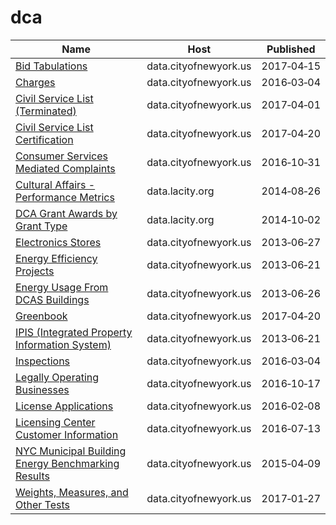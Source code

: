 # dca

Name | Host | Published
---- | ---- | ---------
[Bid Tabulations](../datasets/9k82-ys7w.md) | data.cityofnewyork.us | 2017&#x2011;04&#x2011;15
[Charges](../datasets/5fn4-dr26.md) | data.cityofnewyork.us | 2016&#x2011;03&#x2011;04
[Civil Service List (Terminated)](../datasets/qu8g-sxqf.md) | data.cityofnewyork.us | 2017&#x2011;04&#x2011;01
[Civil Service List Certification](../datasets/a9md-ynri.md) | data.cityofnewyork.us | 2017&#x2011;04&#x2011;20
[Consumer Services Mediated Complaints](../datasets/nre2-6m2s.md) | data.cityofnewyork.us | 2016&#x2011;10&#x2011;31
[Cultural Affairs - Performance Metrics](../datasets/e3gp-gx53.md) | data.lacity.org | 2014&#x2011;08&#x2011;26
[DCA Grant Awards by Grant Type](../datasets/75mm-gccg.md) | data.lacity.org | 2014&#x2011;10&#x2011;02
[Electronics Stores](../datasets/xszr-btpb.md) | data.cityofnewyork.us | 2013&#x2011;06&#x2011;27
[Energy Efficiency Projects](../datasets/h3qk-ybvt.md) | data.cityofnewyork.us | 2013&#x2011;06&#x2011;21
[Energy Usage From DCAS Buildings](../datasets/pwva-zn2w.md) | data.cityofnewyork.us | 2013&#x2011;06&#x2011;26
[Greenbook](../datasets/mdcw-n682.md) | data.cityofnewyork.us | 2017&#x2011;04&#x2011;20
[IPIS (Integrated Property Information System)](../datasets/n5mv-nfpy.md) | data.cityofnewyork.us | 2013&#x2011;06&#x2011;21
[Inspections](../datasets/jzhd-m6uv.md) | data.cityofnewyork.us | 2016&#x2011;03&#x2011;04
[Legally Operating Businesses](../datasets/w7w3-xahh.md) | data.cityofnewyork.us | 2016&#x2011;10&#x2011;17
[License Applications](../datasets/ptev-4hud.md) | data.cityofnewyork.us | 2016&#x2011;02&#x2011;08
[Licensing Center Customer Information](../datasets/azp6-hepu.md) | data.cityofnewyork.us | 2016&#x2011;07&#x2011;13
[NYC Municipal Building Energy Benchmarking Results](../datasets/vvj6-d5qx.md) | data.cityofnewyork.us | 2015&#x2011;04&#x2011;09
[Weights, Measures, and Other Tests](../datasets/8fei-z6rz.md) | data.cityofnewyork.us | 2017&#x2011;01&#x2011;27

